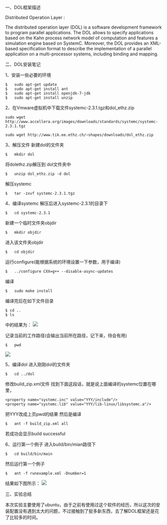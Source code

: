 一、DOL框架描述

Distributed Operation Layer : 

The distributed operation layer (DOL) is a software development framework to program parallel applications. The DOL allows to specify applications based on the Kahn process network model of computation and features a simulation engine based on SystemC. Moreover, the DOL provides an XML-based specification format to describe the implementation of a parallel application on a multi-processor systems, including binding and mapping.

二、DOL安装笔记

1、安装一些必要的环境

	$	sudo apt-get update
	$	sudo apt-get install ant
	$ 	sudo apt-get install openjdk-7-jdk
	$	sudo apt-get install unzip
2、在Vmware虚拟机中下载文件systemc-2.3.1.tgz和dol_ethz.zip

	sudo wget http://www.accellera.org/images/downloads/standards/systemc/systemc-2.3.1.tgz

	sudo wget http://www.tik.ee.ethz.ch/~shapes/downloads/dol_ethz.zip
3、解压文件
新建dol的文件夹 

	$	mkdir dol
将dolethz.zip解压到 dol文件夹中

	$	unzip dol_ethz.zip -d dol
解压systemc

	$	tar -zxvf systemc-2.3.1.tgz
4、编译systemc
解压后进入systemc-2.3.1的目录下

	$	cd systemc-2.3.1
新建一个临时文件夹objdir

	$	mkdir objdir
进入该文件夹objdir

	$	cd objdir
运行configure(能根据系统的环境设置一下参数，用于编译)

	$	../configure CXX=g++ --disable-async-updates
编译

	$	sudo make install
编译完后在如下文件目录

	$ cd ..  
	$ ls
中的结果为：
![](http://p1.bpimg.com/4851/c6bc565690b7d361.jpg)

记录当前的工作路径(会输出当前所在路径，记下来，待会有用)

	$	pwd
![](http://p1.bqimg.com/567571/d2ed129602c1f4b7.jpg)

5、编译dol
进入刚刚dol的文件夹

	$	cd ../dol
修改build_zip.xml文件
找到下面这段话，就是说上面编译的systemc位置在哪里，

	<property name="systemc.inc" value="YYY/include"/>
	<property name="systemc.lib" value="YYY/lib-linux/libsystemc.a"/>
把YYY改成上页pwd的结果
然后是编译

	$	ant -f build_zip.xml all
若成功会显示build successful

6、运行第一个例子
进入build/bin/mian路径下

	$	cd build/bin/main
然后运行第一个例子

	$	ant -f runexample.xml -Dnumber=1
结果如下图所示：
![](http://p1.bqimg.com/567571/eda68a66b76d2ec2.jpg)

三、实验总结

本次实验主要使用了ubuntu，由于之前有使用过这个软件的经历，所以这次的安装配置没有遇到太大的问题，不过接触到了挺多新东西，去了解DOL框架还是花了比较多的时间。
